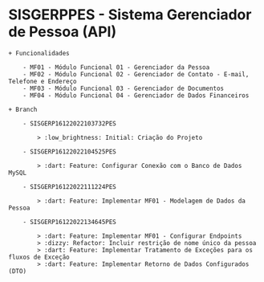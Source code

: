 # SISGERPPES - Sistema Gerenciador de Pessoa (API)

	+ Funcionalidades

		- MF01 - Módulo Funcional 01 - Gerenciador da Pessoa
		- MF02 - Módulo Funcional 02 - Gerenciador de Contato - E-mail, Telefone e Endereço
		- MF03 - Módulo Funcional 03 - Gerenciador de Documentos
		- MF04 - Módulo Funcional 04 - Gerenciador de Dados Financeiros

	+ Branch

		- SISGERP16122022103732PES

			> :low_brightness: Initial: Criação do Projeto
			
		- SISGERP16122022104525PES

			> :dart: Feature: Configurar Conexão com o Banco de Dados MySQL
			
		- SISGERP16122022111224PES

			> :dart: Feature: Implementar MF01 - Modelagem de Dados da Pessoa

        - SISGERP16122022134645PES

  		    > :dart: Feature: Implementar MF01 - Configurar Endpoints
            > :dizzy: Refactor: Incluir restrição de nome único da pessoa
            > :dart: Feature: Implementar Tratamento de Exceções para os fluxos de Exceção
            > :dart: Feature: Implementar Retorno de Dados Configurados (DTO)
